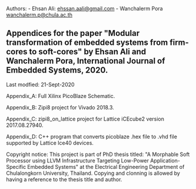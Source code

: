 
Authors: - Ehsan Ali:		ehssan.aali@gmail.com
	 - Wanchalerm Pora	wanchalerm.p@chula.ac.th
	 
Appendices for the paper "Modular transformation of embedded systems from firm-cores to soft-cores" by Ehsan Ali and Wanchalerm Pora, International Journal of Embedded Systems, 2020.	 
-------------------------------------------------------------------------------

Last modfied: 21-Sept-2020

Appendix_A: 	Full Xilinx PicoBlaze Schematic.

Appendix_B:	Zipi8 project for Vivado 2018.3.

Appendix_C:	zipi8_on_lattice project for Lattice iCEcube2 version 2017.08.27940.

Appendix_D:	C++ program that converts picoblaze .hex file to .vhd file supported by Lattice Ice40 devices.


Copyright notice: This project is part of PhD thesis titled: "A Morphable Soft Processor using LLVM Infrastructure Targeting Low-Power Application-Specific Embedded Systems" at the Electrical Engineering Department of Chulalongkorn University, Thailand. Copying and clonning is allowed by having a reference to the thesis title and author.
